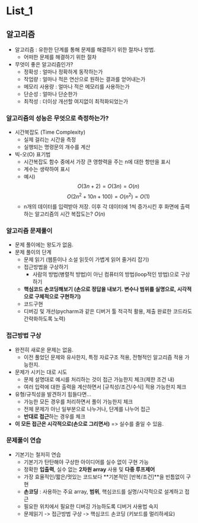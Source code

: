 List_1
=========

## 알고리즘
- 알고리즘 : 유한한 단계를 통해 문제를 해결하기 위한 절차나 방법.
  - 어떠한 문제를 해결하기 위한 절차
- 무엇이 좋은 알고리즘인가?
  - 정확성 : 얼마나 정확하게 동작하는가 
  - 작업량 : 얼마나 적은 연산으로 원하는 결과를 얻어내는가
  - 메모리 사용량 : 얼마나 적은 메모리를 사용하는가
  - 단순성 : 얼마나 단순한가
  - 최적성 : 더이상 개선할 여지없이 최적화되었는가

### 알고리즘의 성능은 무엇으로 측정하는가?
- 시간복잡도 (Time Complexity)
  - 실제 걸리는 시간을 측정
  - 실행되는 명령문의 개수를 계산
- 빅-오(O) 표기법
  - 시간복잡도 함수 중에서 가장 큰 영향력을 주는 n에 대한 항만을 표시
  - 계수는 생략하여 표시
  - 예시)
    $$O(3n+2) = O(3n) = O(n)$$
    $$O(2n^2+10n+100) = O(n^2) = O(1)$$
  - n개의 데이터를 입력받아 저장. 이후 각 데이터에 1씩 증가시킨 후 화면에 출력하는 알고리즘의 시간 복잡도는? $O(n)$


### 알고리즘 문제풀이
- 문제 풀이에는 왕도가 없음.
- 문제 풀이의 단계
  - 문제 읽기 (웹툰이나 소설 읽듯이 가볍게 읽어 줄거리 잡기)
  - 접근방법을 구상하기
    - 사람의 방법(병렬적 방법)이 아닌 컴퓨터의 방법(loop적인 방법)으로 구상하기
  - **핵심코드 손코딩해보기 (손으로 정답을 내보기. 변수나 범위를 실명으로, 시각적으로 구체적으로 구현하기)**
  - 코드구현
  - 디버깅 및 개선(pycharm과 같은 디버거 툴 적극적 활용, 제출 완료한 코드라도 간략화하도록 노력)

### 접근방법 구상
- 완전히 새로운 문제는 없음.
  - 이전 풀었던 문제와 유사한지, 특정 자료구조 적용, 전형적인 알고리즘 적용 가능한지.
- 문제가 시키는 대로 시도
  - 문제 설명대로 예시를 처리하는 것이 접근 가능한지 체크(제한 조건 내)
  - 여러 입력에 대한 출력을 계산하면서 [규칙성/조건/수식] 적용 가능한지 체크
- 유형/규칙성을 발견하기 힘들다면...
  - 가능한 모든 경우를 처리하면서 풀이 가능한지 체크
  - 전체 문제가 아닌 일부분으로 나누거나, 단계를 나누어 접근
  - **반대로 접근**하는 경우를 체크
- **이 모든 접근은 시각적으로(손으로 그리면서)** => 실수를 줄일 수 있음.

### 문제풀이 연습
- 기본기는 철저히 연습
  - 기본기가 탄탄해야 구상한 아이디어를 실수 없이 구현 가능
  - 정확한 **입출력**, 실수 없는 **2차원 array** 사용 및 **다중 루프제어**
  - 가장 효율적인/짧은/멋있는 코드보다 **기본적인 [반복/조건]**을 빈틈없이 구현
  - **손코딩** : 사용하는 주요 array, **범위**, 핵심코드를 실명/시각적으로 설계하고 접근
  - 필요한 위치에서 필요한 디버깅 가능하도록 디버거 사용법 숙지
  - 문제읽기 -> 접근방법 구상 -> 핵심코드 손코딩 (키보드를 멀리하세요)